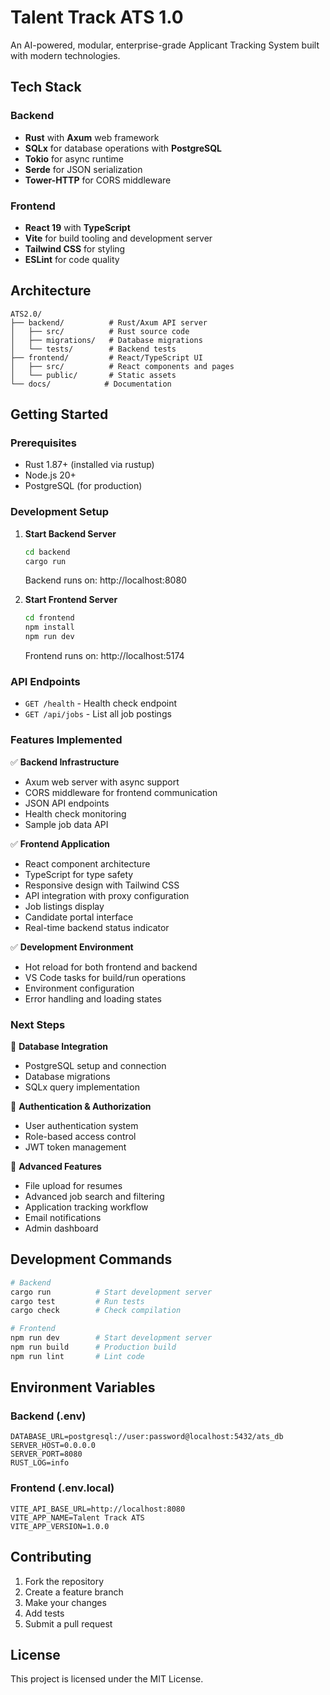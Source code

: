 # Talent Track ATS 1.0

An AI-powered, modular, enterprise-grade Applicant Tracking System built with modern technologies.

## Tech Stack

### Backend
- **Rust** with **Axum** web framework
- **SQLx** for database operations with **PostgreSQL**
- **Tokio** for async runtime
- **Serde** for JSON serialization
- **Tower-HTTP** for CORS middleware

### Frontend
- **React 19** with **TypeScript**
- **Vite** for build tooling and development server
- **Tailwind CSS** for styling
- **ESLint** for code quality

## Architecture

```
ATS2.0/
├── backend/          # Rust/Axum API server
│   ├── src/          # Rust source code
│   ├── migrations/   # Database migrations
│   └── tests/        # Backend tests
├── frontend/         # React/TypeScript UI
│   ├── src/          # React components and pages
│   └── public/       # Static assets
└── docs/            # Documentation
```

## Getting Started

### Prerequisites
- Rust 1.87+ (installed via rustup)
- Node.js 20+
- PostgreSQL (for production)

### Development Setup

1. **Start Backend Server**
   ```bash
   cd backend
   cargo run
   ```
   Backend runs on: http://localhost:8080

2. **Start Frontend Server**
   ```bash
   cd frontend
   npm install
   npm run dev
   ```
   Frontend runs on: http://localhost:5174

### API Endpoints

- `GET /health` - Health check endpoint
- `GET /api/jobs` - List all job postings

### Features Implemented

✅ **Backend Infrastructure**
- Axum web server with async support
- CORS middleware for frontend communication
- JSON API endpoints
- Health check monitoring
- Sample job data API

✅ **Frontend Application**
- React component architecture
- TypeScript for type safety
- Responsive design with Tailwind CSS
- API integration with proxy configuration
- Job listings display
- Candidate portal interface
- Real-time backend status indicator

✅ **Development Environment**
- Hot reload for both frontend and backend
- VS Code tasks for build/run operations
- Environment configuration
- Error handling and loading states

### Next Steps

🔲 **Database Integration**
- PostgreSQL setup and connection
- Database migrations
- SQLx query implementation

🔲 **Authentication & Authorization**
- User authentication system
- Role-based access control
- JWT token management

🔲 **Advanced Features**
- File upload for resumes
- Advanced job search and filtering
- Application tracking workflow
- Email notifications
- Admin dashboard

## Development Commands

```bash
# Backend
cargo run          # Start development server
cargo test         # Run tests
cargo check        # Check compilation

# Frontend  
npm run dev        # Start development server
npm run build      # Production build
npm run lint       # Lint code
```

## Environment Variables

### Backend (.env)
```
DATABASE_URL=postgresql://user:password@localhost:5432/ats_db
SERVER_HOST=0.0.0.0
SERVER_PORT=8080
RUST_LOG=info
```

### Frontend (.env.local)
```
VITE_API_BASE_URL=http://localhost:8080
VITE_APP_NAME=Talent Track ATS
VITE_APP_VERSION=1.0.0
```

## Contributing

1. Fork the repository
2. Create a feature branch
3. Make your changes
4. Add tests
5. Submit a pull request

## License

This project is licensed under the MIT License.